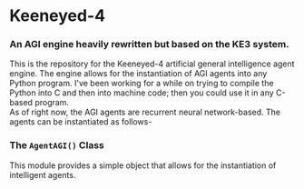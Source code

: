 # Keeneyed-4
### An AGI engine heavily rewritten but based on the KE3 system.  
This is the repository for the Keeneyed-4 artificial general intelligence agent engine. The engine allows for the instantiation of AGI agents into any Python program. I've been working for a while on trying to compile the Python into C and then into machine code; then you could use it in any C-based program.  
As of right now, the AGI agents are recurrent neural network-based. The agents can be instantiated as follows-
### The `AgentAGI()` Class
This module provides a simple object that allows for the instantiation of intelligent agents.
